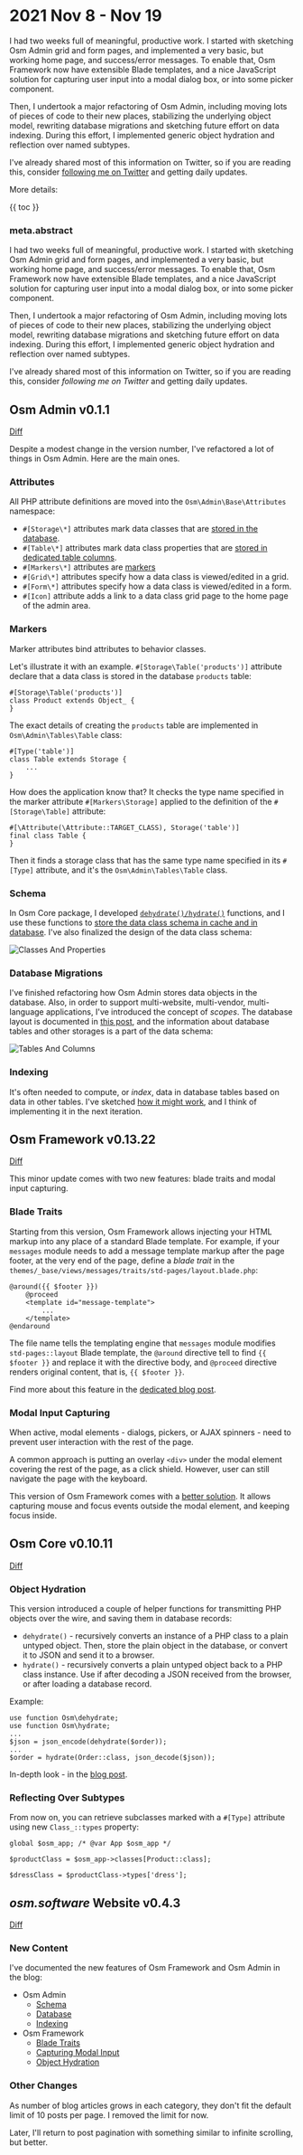 # 2021 Nov 8 - Nov 19

I had two weeks full of meaningful, productive work. I started with sketching Osm Admin grid and form pages, and implemented a very basic, but working home page, and success/error messages. To enable that, Osm Framework now have extensible Blade templates, and a nice JavaScript solution for capturing user input into a modal dialog box, or into some picker component.

Then, I undertook a major refactoring of Osm Admin, including moving lots of pieces of code to their new places, stabilizing the underlying object model, rewriting database migrations and sketching future effort on data indexing. During this effort, I implemented generic object hydration and reflection over named subtypes. 

I've already shared most of this information on Twitter, so if you are reading this, consider [following me on Twitter](https://twitter.com/v_osmianski) and getting daily updates.

More details:

{{ toc }}

### meta.abstract

I had two weeks full of meaningful, productive work. I started with sketching Osm Admin grid and form pages, and implemented a very basic, but working home page, and success/error messages. To enable that, Osm Framework now have extensible Blade templates, and a nice JavaScript solution for capturing user input into a modal dialog box, or into some picker component.

Then, I undertook a major refactoring of Osm Admin, including moving lots of pieces of code to their new places, stabilizing the underlying object model, rewriting database migrations and sketching future effort on data indexing. During this effort, I implemented generic object hydration and reflection over named subtypes. 

I've already shared most of this information on Twitter, so if you are reading this, consider *following me on Twitter* and getting daily updates.


## Osm Admin v0.1.1

[Diff](https://github.com/osmphp/admin/compare/v0.1.0...v0.1.1)

Despite a modest change in the version number, I've refactored a lot of things in Osm Admin. Here are the main ones.

### Attributes

All PHP attribute definitions are moved into the `Osm\Admin\Base\Attributes` namespace:

* `#[Storage\*]` attributes mark data classes that are [stored in the database](17-data-database.md).
* `#[Table\*]` attributes mark data class properties that are [stored in dedicated table columns](17-data-database.md).
* `#[Markers\*]` attributes are [markers](#markers)
* `#[Grid\*]` attributes specify how a data class is viewed/edited in a grid.
* `#[Form\*]` attributes specify how a data class is viewed/edited in a form.
* `#[Icon]` attribute adds a link to a data class grid page to the home page of the admin area. 

### Markers

Marker attributes bind attributes to behavior classes. 

Let's illustrate it with an example. `#[Storage\Table('products')]` attribute declare that a data class is stored in the database `products` table:

    #[Storage\Table('products')]
    class Product extends Object_ {
    }

The exact details of creating the `products` table are implemented in `Osm\Admin\Tables\Table` class:

    #[Type('table')]
    class Table extends Storage {
        ...
    }

How does the application know that? It checks the type name specified in the marker attribute `#[Markers\Storage]` applied to the definition of the `#[Storage\Table]` attribute:

    #[\Attribute(\Attribute::TARGET_CLASS), Storage('table')]
    final class Table {
    }
       
Then it finds a storage class that has the same type name specified in its `#[Type]` attribute, and it's the `Osm\Admin\Tables\Table` class.

### Schema

In Osm Core package, I developed [`dehydrate()/hydrate()`](11-framework-hydration.md) functions, and I use these functions to [store the data class schema in cache and in database](15-data-schema-hydration.md). I've also finalized the design of the data class schema:

![Classes And Properties](classes-and-properties.png)

### Database Migrations

I've finished refactoring how Osm Admin stores data objects in the database. Also, in order to support multi-website, multi-vendor, multi-language applications, I've introduced the concept of *scopes*. The database layout is documented in [this post](17-data-database.md), and the information about database tables and other storages is a part of the data schema:

![Tables And Columns](database-tables.png) 

### Indexing

It's often needed to compute, or *index*, data in database tables based on data in other tables. I've sketched [how it might work](18-data-indexing.md), and I think of implementing it in the next iteration.

## Osm Framework v0.13.22

[Diff](https://github.com/osmphp/framework/compare/v0.13.13...v0.13.22)

This minor update comes with two new features: blade traits and modal input capturing.

### Blade Traits

Starting from this version, Osm Framework allows injecting your HTML markup into any place of a standard Blade template. For example, if your `messages` module needs to add a message template markup after the page footer, at the very end of the page, define a *blade trait* in the `themes/_base/views/messages/traits/std-pages/layout.blade.php`:

    @around({{ $footer }})
        @proceed
        <template id="message-template">
            ...
        </template> 
    @endaround

The file name tells the templating engine that `messages` module modifies `std-pages::layout` Blade template, the `@around` directive tell to find `{{ $footer }}` and replace it with the directive body, and `@proceed` directive renders original content, that is, `{{ $footer }}`.

Find more about this feature in the [dedicated blog post](08-framework-blade-traits.md).

### Modal Input Capturing

When active, modal elements - dialogs, pickers, or AJAX spinners - need to prevent user interaction with the rest of the page.

A common approach is putting an overlay `<div>` under the modal element covering the rest of the page, as a click shield. However, user can still navigate the page with the keyboard.

This version of Osm Framework comes with a [better solution](09-framework-modal-elements.md). It allows capturing mouse and focus events outside the modal element, and keeping focus inside.

## Osm Core v0.10.11

[Diff](https://github.com/osmphp/core/compare/v0.10.4...v0.10.11)

### Object Hydration

This version introduced a couple of helper functions for transmitting PHP objects over the wire, and saving them in database records:

* `dehydrate()` - recursively converts an instance of a PHP class to a plain untyped object. Then, store the plain object in the database, or convert it to JSON and send it to a browser.
* `hydrate()` - recursively converts a plain untyped object back to a PHP class instance. Use if after decoding a JSON received from the browser, or after loading a database record.

Example:

    use function Osm\dehydrate;
    use function Osm\hydrate;
    ...
    $json = json_encode(dehydrate($order));
    ...
    $order = hydrate(Order::class, json_decode($json));

In-depth look - in the [blog post](11-framework-hydration.md).

### Reflecting Over Subtypes

From now on, you can retrieve subclasses marked with a `#[Type]` attribute using new `Class_::types` property:

    global $osm_app; /* @var App $osm_app */
    
    $productClass = $osm_app->classes[Product::class];
    
    $dressClass = $productClass->types['dress']; 

## *osm.software* Website v0.4.3

[Diff](https://github.com/osmphp/osmsoftware-website/compare/v0.4.2...v0.4.3)

### New Content

I've documented the new features of Osm Framework and Osm Admin in the blog:

* Osm Admin
    * [Schema](15-data-schema-hydration.md)
    * [Database](17-data-database.md) 
    * [Indexing](18-data-indexing.md) 
* Osm Framework
    * [Blade Traits](08-framework-blade-traits.md) 
    * [Capturing Modal Input](09-framework-modal-elements.md) 
    * [Object Hydration](11-framework-hydration.md) 

### Other Changes

As number of blog articles grows in each category, they don't fit the default limit of 10 posts per page. I removed the limit for now. 

Later, I'll return to post pagination with something similar to infinite scrolling, but better. 


